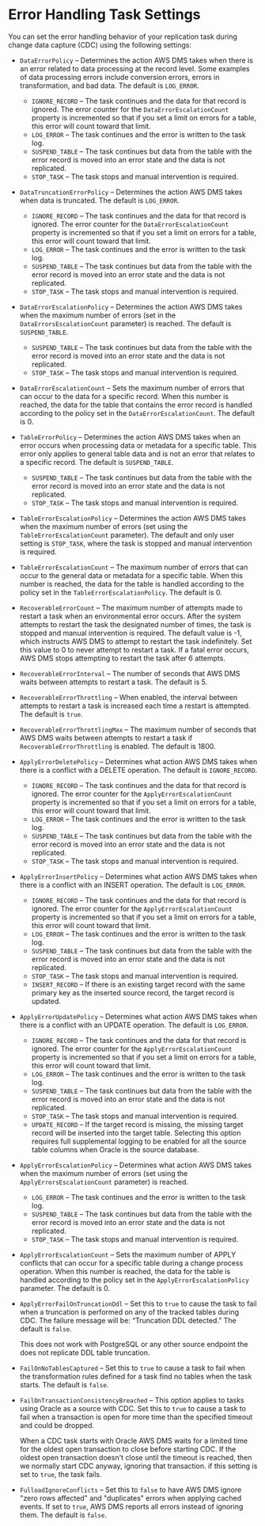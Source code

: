 # Error Handling Task Settings<a name="CHAP_Tasks.CustomizingTasks.TaskSettings.ErrorHandling"></a>

You can set the error handling behavior of your replication task during change data capture \(CDC\) using the following settings:
+ `DataErrorPolicy` – Determines the action AWS DMS takes when there is an error related to data processing at the record level\. Some examples of data processing errors include conversion errors, errors in transformation, and bad data\. The default is `LOG_ERROR`\.
  + `IGNORE_RECORD` – The task continues and the data for that record is ignored\. The error counter for the `DataErrorEscalationCount` property is incremented so that if you set a limit on errors for a table, this error will count toward that limit\. 
  + `LOG_ERROR` – The task continues and the error is written to the task log\.
  + `SUSPEND_TABLE` – The task continues but data from the table with the error record is moved into an error state and the data is not replicated\.
  + `STOP_TASK` – The task stops and manual intervention is required\.
+ `DataTruncationErrorPolicy` – Determines the action AWS DMS takes when data is truncated\. The default is `LOG_ERROR`\.
  + `IGNORE_RECORD` – The task continues and the data for that record is ignored\. The error counter for the `DataErrorEscalationCount` property is incremented so that if you set a limit on errors for a table, this error will count toward that limit\. 
  + `LOG_ERROR` – The task continues and the error is written to the task log\.
  + `SUSPEND_TABLE` – The task continues but data from the table with the error record is moved into an error state and the data is not replicated\.
  + `STOP_TASK` – The task stops and manual intervention is required\.
+ `DataErrorEscalationPolicy` – Determines the action AWS DMS takes when the maximum number of errors \(set in the `DataErrorsEscalationCount` parameter\) is reached\. The default is `SUSPEND_TABLE`\.
  + `SUSPEND_TABLE` – The task continues but data from the table with the error record is moved into an error state and the data is not replicated\.
  + `STOP_TASK` – The task stops and manual intervention is required\.
+ `DataErrorEscalationCount` – Sets the maximum number of errors that can occur to the data for a specific record\. When this number is reached, the data for the table that contains the error record is handled according to the policy set in the `DataErrorEscalationCount`\. The default is 0\. 
+ `TableErrorPolicy` – Determines the action AWS DMS takes when an error occurs when processing data or metadata for a specific table\. This error only applies to general table data and is not an error that relates to a specific record\. The default is `SUSPEND_TABLE`\.
  + `SUSPEND_TABLE` – The task continues but data from the table with the error record is moved into an error state and the data is not replicated\.
  + `STOP_TASK` – The task stops and manual intervention is required\.
+ `TableErrorEscalationPolicy` – Determines the action AWS DMS takes when the maximum number of errors \(set using the `TableErrorEscalationCount` parameter\)\. The default and only user setting is `STOP_TASK`, where the task is stopped and manual intervention is required\.
+ `TableErrorEscalationCount` – The maximum number of errors that can occur to the general data or metadata for a specific table\. When this number is reached, the data for the table is handled according to the policy set in the `TableErrorEscalationPolicy`\. The default is 0\. 
+ `RecoverableErrorCount` – The maximum number of attempts made to restart a task when an environmental error occurs\. After the system attempts to restart the task the designated number of times, the task is stopped and manual intervention is required\. The default value is \-1, which instructs AWS DMS to attempt to restart the task indefinitely\. Set this value to 0 to never attempt to restart a task\. If a fatal error occurs, AWS DMS stops attempting to restart the task after 6 attempts\.
+ `RecoverableErrorInterval` – The number of seconds that AWS DMS waits between attempts to restart a task\. The default is 5\. 
+ `RecoverableErrorThrottling` – When enabled, the interval between attempts to restart a task is increased each time a restart is attempted\. The default is `true`\. 
+ `RecoverableErrorThrottlingMax` – The maximum number of seconds that AWS DMS waits between attempts to restart a task if `RecoverableErrorThrottling` is enabled\. The default is 1800\. 
+ `ApplyErrorDeletePolicy` – Determines what action AWS DMS takes when there is a conflict with a DELETE operation\. The default is `IGNORE_RECORD`\.
  + `IGNORE_RECORD` – The task continues and the data for that record is ignored\. The error counter for the `ApplyErrorEscalationCount` property is incremented so that if you set a limit on errors for a table, this error will count toward that limit\. 
  + `LOG_ERROR` – The task continues and the error is written to the task log\.
  + `SUSPEND_TABLE` – The task continues but data from the table with the error record is moved into an error state and the data is not replicated\.
  + `STOP_TASK` – The task stops and manual intervention is required\.
+ `ApplyErrorInsertPolicy` – Determines what action AWS DMS takes when there is a conflict with an INSERT operation\. The default is `LOG_ERROR`\.
  + `IGNORE_RECORD` – The task continues and the data for that record is ignored\. The error counter for the `ApplyErrorEscalationCount` property is incremented so that if you set a limit on errors for a table, this error will count toward that limit\. 
  + `LOG_ERROR` – The task continues and the error is written to the task log\.
  + `SUSPEND_TABLE` – The task continues but data from the table with the error record is moved into an error state and the data is not replicated\.
  + `STOP_TASK` – The task stops and manual intervention is required\.
  + `INSERT_RECORD` – If there is an existing target record with the same primary key as the inserted source record, the target record is updated\.
+ `ApplyErrorUpdatePolicy` – Determines what action AWS DMS takes when there is a conflict with an UPDATE operation\. The default is `LOG_ERROR`\.
  + `IGNORE_RECORD` – The task continues and the data for that record is ignored\. The error counter for the `ApplyErrorEscalationCount` property is incremented so that if you set a limit on errors for a table, this error will count toward that limit\. 
  + `LOG_ERROR` – The task continues and the error is written to the task log\.
  + `SUSPEND_TABLE` – The task continues but data from the table with the error record is moved into an error state and the data is not replicated\.
  + `STOP_TASK` – The task stops and manual intervention is required\.
  + `UPDATE_RECORD` – If the target record is missing, the missing target record will be inserted into the target table\. Selecting this option requires full supplemental logging to be enabled for all the source table columns when Oracle is the source database\.
+ `ApplyErrorEscalationPolicy` – Determines what action AWS DMS takes when the maximum number of errors \(set using the `ApplyErrorsEscalationCount` parameter\) is reached\.
  + `LOG_ERROR` – The task continues and the error is written to the task log\.
  + `SUSPEND_TABLE` – The task continues but data from the table with the error record is moved into an error state and the data is not replicated\.
  + `STOP_TASK` – The task stops and manual intervention is required\.
+ `ApplyErrorEscalationCount` – Sets the maximum number of APPLY conflicts that can occur for a specific table during a change process operation\. When this number is reached, the data for the table is handled according to the policy set in the `ApplyErrorEscalationPolicy` parameter\. The default is 0\. 
+ `ApplyErrorFailOnTruncationDdl` – Set this to `true` to cause the task to fail when a truncation is performed on any of the tracked tables during CDC\. The failure message will be: “Truncation DDL detected\.” The default is `false`\. 

  This does not work with PostgreSQL or any other source endpoint the does not replicate DDL table truncation\.
+ `FailOnNoTablesCaptured` – Set this to `true` to cause a task to fail when the transformation rules defined for a task find no tables when the task starts\. The default is `false`\. 
+ `FailOnTransactionConsistencyBreached` – This option applies to tasks using Oracle as a source with CDC\. Set this to `true` to cause a task to fail when a transaction is open for more time than the specified timeout and could be dropped\. 

  When a CDC task starts with Oracle AWS DMS waits for a limited time for the oldest open transaction to close before starting CDC\. If the oldest open transaction doesn't close until the timeout is reached, then we normally start CDC anyway, ignoring that transaction\. if this setting is set to `true`, the task fails\.
+ `FulloadIgnoreConflicts` – Set this to `false` to have AWS DMS ignore "zero rows affected" and "duplicates" errors when applying cached events\. If set to `true`, AWS DMS reports all errors instead of ignoring them\. The default is `false`\. 